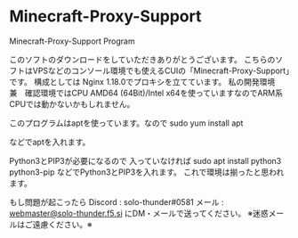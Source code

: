# Minecraft-Proxy-Support
Minecraft-Proxy-Support Program

このソフトのダウンロードをしていただきありがとうございます。
こちらのソフトはVPSなどのコンソール環境でも使えるCUIの「Minecraft-Proxy-Support」です。
構成としては
Nginx 1.18.0でプロキシを立てています。
私の開発環境　兼　確認環境ではCPU AMD64 (64Bit)/Intel x64を使っていますなのでARM系CPUでは動かないかもしれません。

このプログラムはaptを使っています。なので
sudo yum install apt

などでaptを入れます。

Python3とPIP3が必要になるので
入っていなければ
sudo apt install python3 python3-pip
などでPython3とPIP3を入れます。
これで環境は揃ったと思われます。

もし問題が起こったら
Discord : solo-thunder#0581
メール : webmaster@solo-thunder.f5.si
にDM・メールで送ってください。
※迷惑メールはご遠慮ください。※
